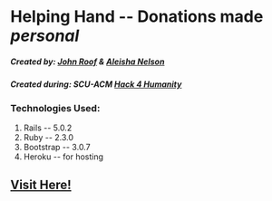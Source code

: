 # Helping Hand -- Donations made *personal*
##### Created by: [John Roof](http://github.com/jroof88) & [Aleisha Nelson](http://github.com/aleishanelson)
##### Created during: SCU-ACM [Hack 4 Humanity](http://www.hackforhumanity.io)
### Technologies Used:
1. Rails -- 5.0.2
2. Ruby -- 2.3.0
3. Bootstrap -- 3.0.7
4. Heroku -- for hosting

## [Visit Here!](https://shielded-brushlands-76367.herokuapp.com/)
